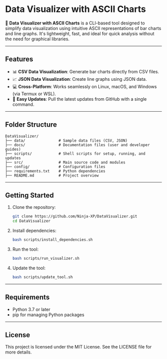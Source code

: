 # Data Visualizer with ASCII Charts

🚀 **Data Visualizer with ASCII Charts** is a CLI-based tool designed to simplify data visualization using intuitive ASCII representations of bar charts and line graphs. It's lightweight, fast, and ideal for quick analysis without the need for graphical libraries.

---

## Features

- 📊 **CSV Data Visualization**: Generate bar charts directly from CSV files.
- 📈 **JSON Data Visualization**: Create line graphs using JSON data.
- 💻 **Cross-Platform**: Works seamlessly on Linux, macOS, and Windows (via Termux or WSL).
- 🔄 **Easy Updates**: Pull the latest updates from GitHub with a single command.

---

## Folder Structure

```plaintext
DataVisualizer/
├── data/               # Sample data files (CSV, JSON)
├── docs/               # Documentation files (user and developer guides)
├── scripts/            # Shell scripts for setup, running, and updates
├── src/                # Main source code and modules
├── config/             # Configuration files
├── requirements.txt    # Python dependencies
├── README.md           # Project overview
```
---

## Getting Started

1. Clone the repository:
    ```bash
    git clone https://github.com/Ninja-XP/DataVisualizer.git
    cd DataVisualizer
    ```
2. Install dependencies:
    ```bash
    bash scripts/install_dependencies.sh
    ```
3. Run the tool:
    ```bash
    bash scripts/run_visualizer.sh
    ```
4. Update the tool:
    ```bash
    bash scripts/update_tool.sh
    ```

---

## Requirements

- Python 3.7 or later
- pip for managing Python packages

---

## License

This project is licensed under the MIT License. See the LICENSE file for more details.
